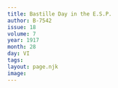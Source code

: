 ```yaml
---
title: Bastille Day in the E.S.P.
author: B-7542
issue: 18
volume: 7
year: 1917
month: 28
day: VI
tags:
layout: page.njk
image:
---
```





